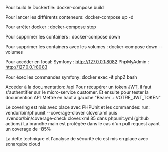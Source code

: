 Pour build le Dockerfile:
docker-compose build

Pour lancer les différents conteneurs: 
docker-compose up -d

Pour arrêter docker :
docker-compose stop

Pour supprimer les containers :
docker-compose down


Pour supprimer les containers avec les volumes :
docker-compose down --volumes

Pour accéder en local:
Symfony : http://127.0.0.1:8082
PhpMyAdmin : http://127.0.0.1:8083

Pour éxec les commandes symfony:
docker exec -it php2 bash

Accéder à la documentation: /api
Pour récupérer un token JWT, il faut s'authentifier sur le micro-service customer. Et ensuite pour tester la documention API Mettre en haut à gauche "Bearer + VOTRE_JWT_TOKEN"


Le covering est mis avec place avec PHPUnit et les commandes: run: vendor/bin/phpunit --coverage-clover clover.xml
puis ./vendor/bin/coverage-check clover.xml 85
dans phpunit.yml (github actions)
La branche main est protégée dans le cas d'un pull request ayant un coverage de -85%

La dette technique et l'analyse de sécurité etc est mis en place avec sonarqube cloud